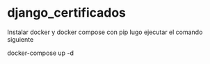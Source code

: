 # django_certificados
Instalar docker y docker compose con pip lugo ejecutar el comando siguiente


docker-compose up -d

